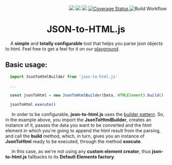 <div align="right">
  <img src="https://img.shields.io/github/languages/code-size/saymow/json-to-html.js"/>
  <img src="https://snyk.io/test/github/saymow/json-to-html.js/badge.svg"/>
  <img src="https://img.shields.io/github/release-date-pre/saymow/json-to-html.js"/>
  <a target="_blank" href="https://coveralls.io/github/saymow/json-to-html.js?branch=master">
    <img alt="Coverage Status" src="https://coveralls.io/repos/github/saymow/json-to-html.js/badge.svg?branch=master"></img>
  </a>
  <img alt="Build Workflow" src="https://github.com/saymow/json-to-html.js/actions/workflows/github-actions.yml/badge.svg"></img>
</div>

<h1 align="center">JSON-to-HTML.js</h1>

<p>&nbsp;&nbsp;&nbsp;&nbsp;A <b>simple</b> and <b>totally configurable</b> tool that helps you parse json objects to html. Feel free to get a feel for it on our <a href="https://json-to-html-playground.netlify.app/" target="_blank" alt="Playground url">playground</a>.</p>

## Basic usage:

```typescript
  import JsonToHtmlBuilder from 'json-to-html.js'

  ...

  const jsonToHtml = new JsonToHtmlBuilder(Data, HTMLElement).build()
  
  jsonToHtml.execute()
```

<p>&nbsp;&nbsp;&nbsp;&nbsp; In order to be configurable, <b>json-to-html.js</b> uses the <a target="_blank" href="https://en.wikipedia.org/wiki/Builder_pattern#:~:text=The%20builder%20pattern%20is%20a,Gang%20of%20Four%20design%20patterns.">builder pattern</a>. So, in the example above, you import the <b>JsonToHtmlBuilder</b>, creates an instance of it, passes the data you want to be converted and the html element in which you're going to append the html result from the parsing, and call the <b>build</b> method, which, in turn, gives you an instance of <b>JsonToHtml</b> ready to be executed, through the method <b>execute</b>.</p>

<p>&nbsp;&nbsp;&nbsp;&nbsp; In this case, as we're not using any <b>custom element creator</b>, thus <b>json-to-html.js</b> fallbacks to its <b>Default Elements factory</b>.</p>
 

